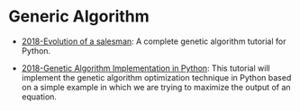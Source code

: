 # Generic Algorithm

- [2018-Evolution of a salesman](https://parg.co/RZr): A complete genetic algorithm tutorial for Python.

- [2018-Genetic Algorithm Implementation in Python](https://parg.co/RZ5): This tutorial will implement the genetic algorithm optimization technique in Python based on a simple example in which we are trying to maximize the output of an equation.
